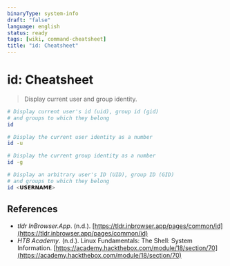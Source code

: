 ```yaml
---
binaryType: system-info
draft: "false"
language: english
status: ready
tags: [wiki, command-cheatsheet]
title: "id: Cheatsheet"
---
```


# id: Cheatsheet

> Display current user and group identity.

```bash
# Display current user's id (uid), group id (gid)
# and groups to which they belong
id

# Display the current user identity as a number
id -u

# Display the current group identity as a number
id -g

# Display an arbitrary user's ID (UID), group ID (GID)
# and groups to which they belong
id <𝗨𝗦𝗘𝗥𝗡𝗔𝗠𝗘>
```

## References

- _tldr InBrowser.App_. (n.d.). [https://tldr.inbrowser.app/pages/common/id](https://tldr.inbrowser.app/pages/common/id)
- _HTB Academy_. (n.d.). <span class="reference-title">Linux Fundamentals: The Shell: System Information</span>. [https://academy.hackthebox.com/module/18/section/70](https://academy.hackthebox.com/module/18/section/70)
